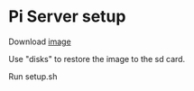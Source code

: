 # Pi Server setup

Download [image](https://ubuntu.com/download/raspberry-pi)

Use "disks" to restore the image to the sd card.

Run setup.sh
